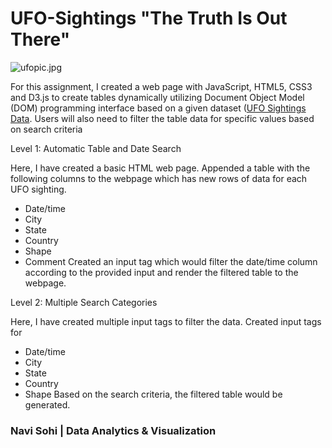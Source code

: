 # UFO-Sightings "The Truth Is Out There"

![ufopic.jpg](images/ufopic.jpg)

For this assignment, I created a web page with JavaScript, HTML5, CSS3 and D3.js to create tables dynamically utilizing Document Object Model (DOM) programming interface based on a given dataset ([UFO Sightings Data](StarterCode/static/js/data.js). Users will also need to filter the table data for specific values based on search criteria

Level 1: Automatic Table and Date Search

Here, I have created a basic HTML web page.
Appended a table with the following columns to the webpage which has new rows of data for each UFO sighting.
* Date/time
* City
* State
* Country
* Shape
* Comment
Created an input tag which would filter the date/time column according to the provided input and render the filtered table to the webpage.

Level 2: Multiple Search Categories

Here, I have created multiple input tags to filter the data.
Created input tags for
* Date/time
* City
* State
* Country
* Shape
Based on the search criteria, the filtered table would be generated.

### Navi Sohi | Data Analytics & Visualization
